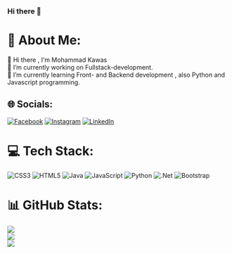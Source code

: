 ### Hi there 👋
# 💫 About Me:
👻 Hi there , I‘m Mohammad Kawas<br>🔭 I’m currently working on Fullstack-development.<br>🌱 I’m currently learning Front- and Backend development , also Python and Javascript programming.<br>


## 🌐 Socials:
[![Facebook](https://img.shields.io/badge/Facebook-%231877F2.svg?logo=Facebook&logoColor=white)](https://facebook.com/https://www.facebook.com/mohammad.aymanqawas/) [![Instagram](https://img.shields.io/badge/Instagram-%23E4405F.svg?logo=Instagram&logoColor=white)](https://instagram.com/https://instagram.com/mehmet_mh_97?igshid=OGQ5ZDc2ODk2ZA==) [![LinkedIn](https://img.shields.io/badge/LinkedIn-%230077B5.svg?logo=linkedin&logoColor=white)](https://linkedin.com/in/https://www.linkedin.com/in/mohammad-kawas-8abb87276/) 

# 💻 Tech Stack:
![CSS3](https://img.shields.io/badge/css3-%231572B6.svg?style=for-the-badge&logo=css3&logoColor=white) ![HTML5](https://img.shields.io/badge/html5-%23E34F26.svg?style=for-the-badge&logo=html5&logoColor=white) ![Java](https://img.shields.io/badge/java-%23ED8B00.svg?style=for-the-badge&logo=java&logoColor=white) ![JavaScript](https://img.shields.io/badge/javascript-%23323330.svg?style=for-the-badge&logo=javascript&logoColor=%23F7DF1E) ![Python](https://img.shields.io/badge/python-3670A0?style=for-the-badge&logo=python&logoColor=ffdd54) ![.Net](https://img.shields.io/badge/.NET-5C2D91?style=for-the-badge&logo=.net&logoColor=white) ![Bootstrap](https://img.shields.io/badge/bootstrap-%23563D7C.svg?style=for-the-badge&logo=bootstrap&logoColor=white)
# 📊 GitHub Stats:
![](https://github-readme-stats.vercel.app/api?username=mohammadkawas&theme=dark&hide_border=true&include_all_commits=false&count_private=false)<br/>
![](https://github-readme-streak-stats.herokuapp.com/?user=mohammadkawas&theme=dark&hide_border=true)<br/>
![](https://github-readme-stats.vercel.app/api/top-langs/?username=mohammadkawas&theme=dark&hide_border=true&include_all_commits=false&count_private=false&layout=compact)

<!-- Proudly created with GPRM ( https://gprm.itsvg.in ) -->
